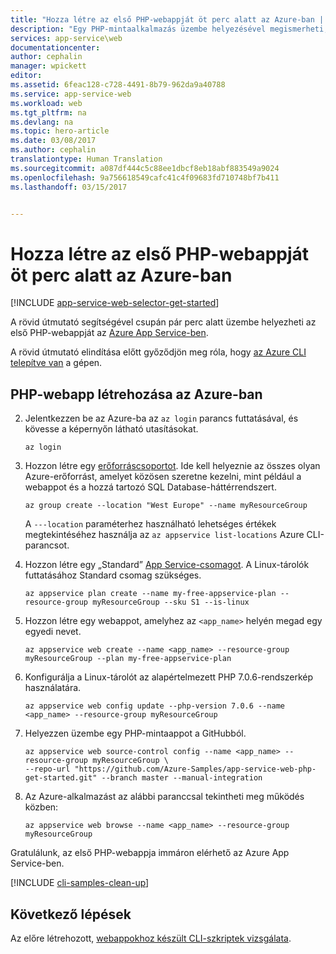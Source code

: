```yaml
---
title: "Hozza létre az első PHP-webappját öt perc alatt az Azure-ban | Microsoft Docs"
description: "Egy PHP-mintaalkalmazás üzembe helyezésével megismerheti, mennyire egyszerű a webalkalmazások futtatása az App Service-ben."
services: app-service\web
documentationcenter: 
author: cephalin
manager: wpickett
editor: 
ms.assetid: 6feac128-c728-4491-8b79-962da9a40788
ms.service: app-service-web
ms.workload: web
ms.tgt_pltfrm: na
ms.devlang: na
ms.topic: hero-article
ms.date: 03/08/2017
ms.author: cephalin
translationtype: Human Translation
ms.sourcegitcommit: a087df444c5c88ee1dbcf8eb18abf883549a9024
ms.openlocfilehash: 9a756618549cafc41c4f09683fd710748bf7b411
ms.lasthandoff: 03/15/2017


---
```

# <a name="create-your-first-php-web-app-in-azure-in-five-minutes"></a>Hozza létre az első PHP-webappját öt perc alatt az Azure-ban
[!INCLUDE [app-service-web-selector-get-started](../../includes/app-service-web-selector-get-started.md)]

A rövid útmutató segítségével csupán pár perc alatt üzembe helyezheti az első PHP-webappját az [Azure App Service-ben](../app-service/app-service-value-prop-what-is.md).

A rövid útmutató elindítása előtt győződjön meg róla, hogy [az Azure CLI telepítve van](https://docs.microsoft.com/en-us/cli/azure/install-azure-cli) a gépen.

## <a name="create-a-php-web-app-in-azure"></a>PHP-webapp létrehozása az Azure-ban
   
2. Jelentkezzen be az Azure-ba az `az login` parancs futtatásával, és kövesse a képernyőn látható utasításokat.
   
    ```azurecli
    az login
    ```
   
3. Hozzon létre egy [erőforráscsoportot](../azure-resource-manager/resource-group-overview.md). Ide kell helyeznie az összes olyan Azure-erőforrást, amelyet közösen szeretne kezelni, mint például a webappot és a hozzá tartozó SQL Database-háttérrendszert.

    ```azurecli
    az group create --location "West Europe" --name myResourceGroup
    ```

    A `---location` paraméterhez használható lehetséges értékek megtekintéséhez használja az `az appservice list-locations` Azure CLI-parancsot.

3. Hozzon létre egy „Standard” [App Service-csomagot](../app-service/azure-web-sites-web-hosting-plans-in-depth-overview.md). A Linux-tárolók futtatásához Standard csomag szükséges.

    ```azurecli
    az appservice plan create --name my-free-appservice-plan --resource-group myResourceGroup --sku S1 --is-linux 
    ```

4. Hozzon létre egy webappot, amelyhez az `<app_name>` helyén megad egy egyedi nevet.

    ```azurecli
    az appservice web create --name <app_name> --resource-group myResourceGroup --plan my-free-appservice-plan
    ```

4. Konfigurálja a Linux-tárolót az alapértelmezett PHP 7.0.6-rendszerkép használatára.

    ```azurecli
    az appservice web config update --php-version 7.0.6 --name <app_name> --resource-group myResourceGroup
    ```

4. Helyezzen üzembe egy PHP-mintaappot a GitHubból.

    ```azurecli
    az appservice web source-control config --name <app_name> --resource-group myResourceGroup \
    --repo-url "https://github.com/Azure-Samples/app-service-web-php-get-started.git" --branch master --manual-integration 
    ```

5. Az Azure-alkalmazást az alábbi paranccsal tekintheti meg működés közben:

    ```azurecli
    az appservice web browse --name <app_name> --resource-group myResourceGroup
    ```

Gratulálunk, az első PHP-webappja immáron elérhető az Azure App Service-ben.

[!INCLUDE [cli-samples-clean-up](../../includes/cli-samples-clean-up.md)]

## <a name="next-steps"></a>Következő lépések

Az előre létrehozott, [webappokhoz készült CLI-szkriptek vizsgálata](app-service-cli-samples.md).

